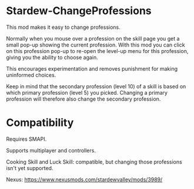 # Stardew-ChangeProfessions

This mod makes it easy to change professions.

Normally when you mouse over a profession on the skill page you get a small pop-up showing the current profession. With this mod you can click on this profession pop-up to re-open the level-up menu for this profession, giving you the ability to choose again.

This encourages experimentation and removes punishment for making uninformed choices.

Keep in mind that the secondary profession (level 10) of a skill is based on which primary profession (level 5) you picked. Changing a primary profession will therefore also change the secondary profession.

# Compatibility
Requires SMAPI.

Supports multiplayer and controllers.

Cooking Skill and Luck Skill: compatible, but changing those professions isn't yet supported.

Nexus: https://www.nexusmods.com/stardewvalley/mods/3989/
